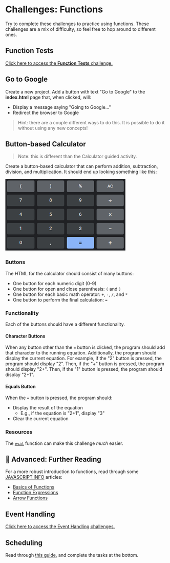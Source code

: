 # Challenges: Functions
Try to complete these challenges to practice using functions. These challenges are a mix of difficulty, so feel free to hop around to different ones.

## Function Tests
[Click here to access the **Function Tests** challenge.](FunctionTests.md)

## Go to Google
Create a new project. Add a button with text "Go to Google" to the **index.html** page that, when clicked, will:

- Display a message saying "Going to Google..."
- Redirect the browser to Google

>Hint: there are a couple different ways to do this. It is possible to do it without using any new concepts!

## Button-based Calculator
>Note: this is different than the Calculator guided activity.

Create a button-based calculator that can perform addition, subtraction, division, and multiplication. It should end up looking something like this:

![](../Assets/GoogleCalculator.png)

### Buttons
The HTML for the calculator should consist of many buttons:

- One button for each numeric digit (0-9)
- One button for open and close parenthesis: `(` and `)`
- One button for each basic math operator: `+`, `-`, `/`, and `*`
- One button to perform the final calculation: `=`

### Functionality
Each of the buttons should have a different functionality.

#### Character Buttons
When any button other than the `=` button is clicked, the program should add that character to the running equation. Additionally, the program should display the current equation. For example, if the "2" button is pressed, the program should display "2". Then, if the "+" button is pressed, the program should display "2+". Then, if the "1" button is pressed, the program should display "2+1".

#### Equals Button
When the `=` button is pressed, the program should:

- Display the result of the equation
    - E.g., if the equation is "2+1", display "3"
- Clear the current equation

### Resources
The [`eval`](https://developer.mozilla.org/en-US/docs/Web/JavaScript/Reference/Global_Objects/eval) function can make this challenge _much_ easier.

## 🔷 Advanced: Further Reading
For a more robust introduction to functions, read through some [JAVASCRIPT.INFO](https://javascript.info/) articles:

- [Basics of Functions](https://javascript.info/function-basics)
- [Function Expressions](https://javascript.info/function-expressions)
- [Arrow Functions](https://javascript.info/arrow-functions-basics)

## Event Handling
[Click here to access the Event Handling challenges.](EventHandling.md)

## Scheduling
Read through [this guide](https://javascript.info/settimeout-setinterval), and complete the tasks at the bottom.
